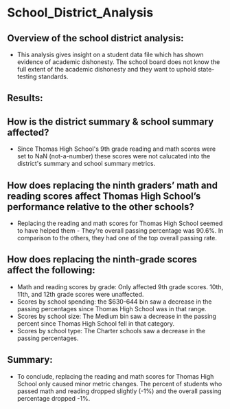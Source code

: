 # School_District_Analysis

## Overview of the school district analysis:
- This analysis gives insight on a student data file which has shown evidence of academic dishonesty. The school board does not know the full extent of the academic dishonesty and they want to uphold state-testing standards. 

## Results: 

## How is the district summary & school summary affected?
- Since Thomas High School's 9th grade reading and math scores were set to NaN (not-a-number) these scores were not calucated into the district's summary and school summary metrics.

## How does replacing the ninth graders’ math and reading scores affect Thomas High School’s performance relative to the other schools?
- Replacing the reading and math scores for Thomas High School seemed to have helped them - They're overall passing percentage was 90.6%. In comparison to the others, they had one of the top overall passing rate.

## How does replacing the ninth-grade scores affect the following:
- Math and reading scores by grade: Only affected 9th grade scores. 10th, 11th, and 12th grade scores were unaffected.
- Scores by school spending: the $630-644 bin saw a decrease in the passing percentages since Thomas High School was in that range.
- Scores by school size: The Medium bin saw a decrease in the passing percent since Thomas High School fell in that category.
- Scores by school type: The Charter schools saw a decrease in the passing percentages.

## Summary:
- To conclude, replacing the reading and math scores for Thomas High School only caused minor metric changes. The percent of students who passed math and reading dropped slightly (-1%) and the overall passing percentage dropped -1%.
